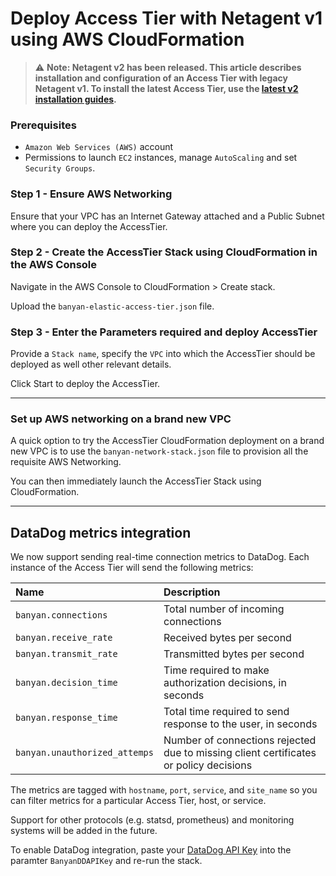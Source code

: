 # Deploy Access Tier with Netagent v1 using AWS CloudFormation

> :warning: **Note: Netagent v2 has been released. This article describes installation and configuration of an Access Tier with legacy Netagent v1. To install the latest Access Tier, use the [latest v2 installation guides](../netagent2).**

### Prerequisites

* `Amazon Web Services (AWS)` account
* Permissions to launch `EC2` instances, manage `AutoScaling` and set `Security Groups`.

### Step 1 - Ensure AWS Networking

Ensure that your VPC has an Internet Gateway attached and a Public Subnet where you can deploy the AccessTier.


### Step 2 - Create the AccessTier Stack using CloudFormation in the AWS Console

Navigate in the AWS Console to CloudFormation > Create stack.

Upload the `banyan-elastic-access-tier.json` file.


### Step 3 - Enter the Parameters required and deploy AccessTier

Provide a `Stack name`, specify the `VPC` into which the AccessTier should be deployed as well other relevant details.

Click Start to deploy the AccessTier.


---


### Set up AWS networking on a brand new VPC

A quick option to try the AccessTier CloudFormation deployment on a brand new VPC is to use the `banyan-network-stack.json` file to provision all the requisite AWS Networking.

You can then immediately launch the AccessTier Stack using CloudFormation.

---

## DataDog metrics integration

We now support sending real-time connection metrics to DataDog. Each instance of the Access Tier will send the following metrics:

| Name | Description |
| :--- | :---------- |
| `banyan.connections` | Total number of incoming connections |
| `banyan.receive_rate` | Received bytes per second |
| `banyan.transmit_rate` | Transmitted bytes per second |
| `banyan.decision_time` | Time required to make authorization decisions, in seconds |
| `banyan.response_time` | Total time required to send response to the user, in seconds |
| `banyan.unauthorized_attemps` | Number of connections rejected due to missing client certificates or policy decisions |

The metrics are tagged with `hostname`, `port`, `service`, and `site_name` so you can filter metrics for a particular Access Tier, host, or service.

Support for other protocols (e.g. statsd, prometheus) and monitoring systems will be added in the future.

To enable DataDog integration, paste your [DataDog API Key][] into the paramter `BanyanDDAPIKey` and re-run the stack.

[DataDog API Key]: https://docs.datadoghq.com/account_management/api-app-keys/#add-an-api-key-or-client-token

